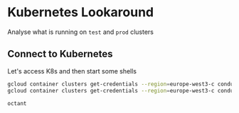 # Kubernetes Lookaround
Analyse what is running on `test` and `prod` clusters

## Connect to Kubernetes
Let's access K8s and then start some shells

```bash
gcloud container clusters get-credentials --region=europe-west3-c conduit-k8s-prod
gcloud container clusters get-credentials --region=europe-west3-c conduit-k8s-test

octant
```